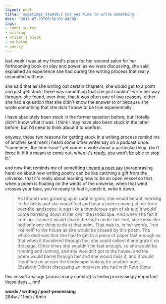 ```yaml
---
layout: post
title: 'sometimes it&#39;s not yet time to write something'
date: '2017-07-23T08:38:00-04:00'
tags:
- cyndi suarez
- writing
- writer's block
- on being
- poetry
--- 
```


last week i was at my friend's place for her second salon for her forthcoming book on play and power. as we were discussing, she said explained an experience she had during the writing process that really resonated with me. 

she said that as she writing out certain chapters, she would get to a point and just get stuck. there was something that she just couldn't write her way through. she found, over time, that it was often one of two reasons. either she had a question that she didn't know the answer to or because she wrote something that she didn't know to be true experientially. 

i have absolutely been stuck in the former question before, but i totally didn't know what it was. i think i may have also been stuck in the latter before, but i'd need to think about it to confirm. 

anyway, these two reasons for getting stuck in a writing process remind me of another sentiment i heard some other writer say on a podcast once: "sometimes the time hasn't yet come to write about a particular thing. don't force it. if it's meant to come out, when it's ready, you won't be able to stop it."

and now that reminds me of something [i heard a poet say](https://incameralucida.wordpress.com/2013/02/13/on-ruth-stone-and-being-chased-by-a-poem/) (paraphrasing here) on about how writing poetry can be like catching a gift from the universe. that it's really about learning how to be an open vessel so that when a poem is floating on the winds of the universe, when that wind crosses your face, you're ready to feel it, catch it, write it down. 

> As [Stone] was growing up in rural Virginia, she would be out, working in the fields and she would feel and hear a poem coming at her from over the landscape. It was like a thunderous train of air and it would come barreling down at her over the landscape. And when she felt it coming…cause it would shake the earth under her feet, she knew she had only one thing to do at that point. That was to, in her words, “run like hell” to the house as she would be chased by this poem.  The whole deal was that she had to get to a piece of paper fast enough so that when it thundered through her, she could collect it and grab it on the page. Other times she wouldn’t be fast enough, so she would be running and running, and she wouldn’t get to the house, and the poem would barrel through her and she would miss it, and it would “continue on across the landscape looking for another poet. – Elizabeth Gilbert discussing an interview she had with Ruth Stone

this vessel analogy (across many spectra) is feeling increasingly important these days... hm!



<!-- hyperlink bank -->

**words / writing / post-processing**  
284w / 11min / 6min